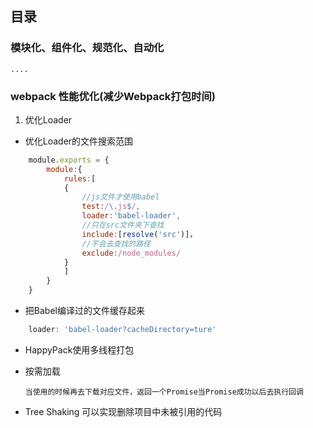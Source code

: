 ## 目录

### 模块化、组件化、规范化、自动化
    ....

### webpack 性能优化(减少Webpack打包时间)
1. 优化Loader
* 优化Loader的文件搜索范围
```javascript
    module.exports = {
        module:{
            rules:[
            {
                //js文件才使用babel
                test:/\.js$/,
                loader:'babel-loader',
                //只在src文件夹下查找
                include:[resolve('src')]，
                //不会去查找的路径
                exclude:/node_modules/
            }
            ]
        }
    }
```
* 把Babel编译过的文件缓存起来
```javascript
    loader: 'babel-loader?cacheDirectory=ture'
```
* HappyPack使用多线程打包

* 按需加载
    ```
    当使用的时候再去下载对应文件，返回一个Promise当Promise成功以后去执行回调
    ```
* Tree Shaking 可以实现删除项目中未被引用的代码

 